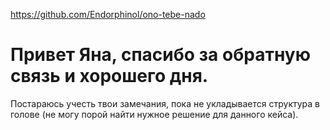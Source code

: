 https://github.com/Endorphinol/ono-tebe-nado

# Привет Яна, спасибо за обратную связь и хорошего дня.
Постараюсь учесть твои замечания, пока не укладывается структура в голове (не могу порой найти нужное решение для данного кейса).
